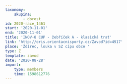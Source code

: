 ```yaml
---
taxonomy:
    skupina:
        - dorost
id: 2020-race_1461
start: '2020-11-01'
end: '2020-11-01'
title: 'INOV-8 CUP - žebříček A - klasická trať'
link: 'http://oris.orientacnisporty.cz/Zavod?id=4917'
place: 'Ždírec, louka v SZ cípu obce '
type: Z
template: zavod
date: '2020-08-28'
import:
    type: members
    time: 1598612776
---
```


